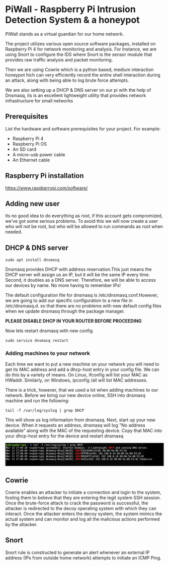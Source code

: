 # PiWall - Raspberry Pi Intrusion Detection System & a honeypot

PiWall stands as a virtual guardian for our home network.

The project utilizes various open source software
packages, installed on Raspberry Pi 4 for
network monitoring and analysis. For Instance, we are using
Snort to configure the IDS where Snort is the sensor module
that provides raw traffic analysis and packet monitoring.

Then we are using Cowrie which is a python based, medium interaction honeypot hich can
very efficiently record the entire shell interaction during an
attack, along with being able to log brute force attempts.

We are also setting up a DHCP & DNS server on our pi with the help of Dnsmasq, its is an excellent lightweight utility that provides network infrastructure for small networks





## Prerequisites

List the hardware and software prerequisites for your project. For example:
- Raspberry Pi 4
- Raspberry Pi OS
- An SD card
- A micro-usb power cable
- An Ethernet cable


## Raspberry Pi installation 

https://www.raspberrypi.com/software/

## Adding new user

Its no good idea to do everything as root, if this account gets compromized, we've got some serious problems. To avoid this we will now create a user who will not be root, but who will be allowed to run commands as root when needed.

## DHCP & DNS server

``` 
sudo apt install dnsmasq 
  ```

Dnsmasq provides DHCP with address reservation.This just means the DHCP server will assign us an IP, but it will be the same IP every time. Second, it doubles as a DNS server. Therefore, we will be able to access our devices by name. No more having to remember IPs!

The default configuration file for dnsmasq is /etc/dnsmasq.conf.However, we are going to add our specific configuration to a new file in /etc/dnsmasq.d. so that there are no problems with new default config files when we update dnsmasq through the package manager.

**PLEASE DISABLE DHCP IN YOUR ROUTER BEFORE PROCEEDING**

Now lets restart dnsmasq with new config

```
sudo service dnsmasq restart
```
### Adding machines to your network

Each time we want to put a new machine on your network you will need to get its MAC address and add a dhcp-host entry in your config file. We can do this by a variety of means. On Linux, ifconfig will list your MAC as HWaddr. Similarly, on Windows, ipconfig /all will list MAC addresses.

There is a trick, however, that we used a lot when adding machines to our network. Before we bring our new device online, SSH into dnsmasq machine and run the following:

```
tail -f /var/log/syslog | grep DHCP
```

This will show us log information from dnsmasq. Next, start up your new device. When it requests an address, dnsmasq will log "No address available" along with the MAC of the requesting device. Copy that MAC into your dhcp-host entry for the device and restart dnsmasq

![mac addr](https://github.com/HelixY2J/PiWall/blob/main/img/mac_addr.png)

## Cowrie

Cowrie enables an
attacker to initiate a connection and login to the system,
fooling them to believe that they are entering the legit system
SSH session. Once the brute-force attack to crack the password is successful, the attacker is redirected to the decoy
operating system with which they can interact. Once the
attacker enters the decoy system, the system mimics the actual
system and can monitor and log all the malicious actions
performed by the attacker.



## Snort 

Snort rule is constructed to generate an alert
whenever an external IP address (IPs from outside home
network) attempts to initiate an ICMP Ping.